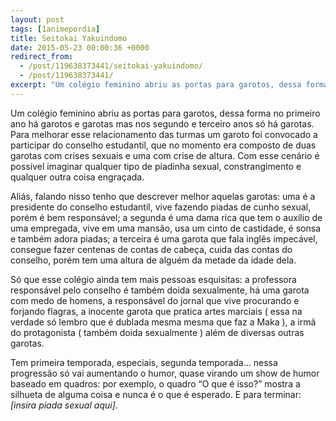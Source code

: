 ```yaml
---
layout: post
tags: [1animepordia]
title: Seitokai Yakuindomo
date: 2015-05-23 00:00:36 +0000
redirect_from:
  - /post/119638373441/seitokai-yakuindomo/
  - /post/119638373441/
excerpt: "Um colégio feminino abriu as portas para garotos, dessa forma no primeiro ano há garotos e garotas mas nos segundo e terceiro anos só há garotas. Para melhorar esse relacionamento das turmas um garoto foi convocado a participar do conselho estudantil, que no momento era composto de duas garotas com crises sexuais e uma com crise de altura. Com esse cenário é possível imaginar qualquer tipo de piadinha sexual, constrangimento e qualquer outra coisa engraçada.<br>"
---
```


Um colégio feminino abriu as portas para garotos, dessa forma no
primeiro ano há garotos e garotas mas nos segundo e terceiro anos só há
garotas. Para melhorar esse relacionamento das turmas um garoto foi
convocado a participar do conselho estudantil, que no momento era
composto de duas garotas com crises sexuais e uma com crise de altura.
Com esse cenário é possível imaginar qualquer tipo de piadinha sexual,
constrangimento e qualquer outra coisa engraçada.

Aliás, falando nisso tenho que descrever melhor aquelas garotas: uma é a
presidente do conselho estudantil, vive fazendo piadas de cunho sexual,
porém é bem responsável; a segunda é uma dama rica que tem o auxílio de
uma empregada, vive em uma mansão, usa um cinto de castidade, é sonsa e
também adora piadas; a terceira é uma garota que fala inglês impecável,
consegue fazer centenas de contas de cabeça, cuida das contas do
conselho, porém tem uma altura de alguém da metade da idade dela.

Só que esse colégio ainda tem mais pessoas esquisitas: a professora
responsável pelo conselho é também doida sexualmente, há uma garota com
medo de homens, a responsável do jornal que vive procurando e forjando
flagras, a inocente garota que pratica artes marciais ( essa na verdade
só lembro que é dublada mesma mesma que faz a Maka ), a irmã do
protagonista ( também doida sexualmente ) além de diversas outras
garotas.

Tem primeira temporada, especiais, segunda temporada… nessa progressão
só vai aumentando o humor, quase virando um show de humor baseado em
quadros: por exemplo, o quadro “O que é isso?” mostra a silhueta de
alguma coisa e nunca é o que é esperado. E para terminar: *\[insira
piada sexual aqui\]*.


